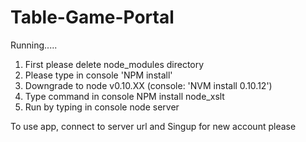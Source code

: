 # Table-Game-Portal

Running.....


  1. First please delete node_modules directory
  2. Please type in console 'NPM install'
  3. Downgrade to node v0.10.XX (console: 'NVM install 0.10.12')
  4. Type command in console NPM install node_xslt
  5. Run by typing in console node server



To use app, connect to server url and
    Singup for new account please
